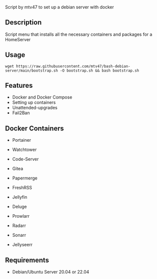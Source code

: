 Script by mtv47 to set up a debian server with docker

## Description
Script menu that installs all the necessary containers and packages for a HomeServer


## Usage

```
wget https://raw.githubusercontent.com/mtv47/bash-debian-server/main/bootstrap.sh -O bootstrap.sh && bash bootstrap.sh
```

## Features
* Docker and Docker Compose
* Setting up containers
* Unattended-upgrades
* Fail2Ban

## Docker Containers
* Portainer
* Watchtower

* Code-Server
* Gitea

* Papermerge
* FreshRSS

* Jellyfin
* Deluge
* Prowlarr
* Radarr
* Sonarr
* Jellyseerr

## Requirements
* Debian/Ubuntu Server 20.04 or 22.04